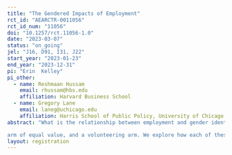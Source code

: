 ```yaml
---
title: "The Gendered Impacts of Employment"
rct_id: "AEARCTR-0011056"
rct_id_num: "11056"
doi: "10.1257/rct.11056-1.0"
date: "2023-03-07"
status: "on_going"
jel: "J16, D91, I31, J22"
start_year: "2023-01-23"
end_year: "2023-12-31"
pi: "Erin  Kelley"
pi_other:
  - name: Reshmaan Hussam
    email: rhussam@hbs.edu
    affiliation: Harvard Business School
  - name: Gregory Lane
    email: laneg@uchicago.edu
    affiliation: Harris School of Public Policy, University of Chicago
abstract: "What is the relationship between employment and gender identity? We study this question in the context of the Rohingya refugee camps, the largest refugee camps in the world, and a setting in which pervasive unemployment and strong gender norms mark daily refugee experience. We involve 2520 individuals in a field experiment with four arms: a control arm, a weekly cash arm, and an employment
arm of equal value, and a volunteering arm. We explore how each of these interventions ultimately affects psycho-social wellbeing through their impacts on individuals' engagement of self (self worth, purpose), engagement with their partner (intra-household decision making, bargaining and intimate partner violence), and engagement with the outside world (sociability). By disentangling the key components of employment into receiving an income, performing a productive activity, and receiving an income for performing a productive activity, we are able to map the various dimensions of employment to distinct policy interventions, each with potentially distinct returns for males and females in our context. "
layout: registration
---
```


